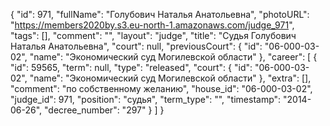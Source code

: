 {
    "id": 971,
    "fullName": "Голубович Наталья Анатольевна",
    "photoURL": "https://members2020by.s3.eu-north-1.amazonaws.com/judge_971",
    "tags": [],
    "comment": "",
    "layout": "judge",
    "title": "Судья Голубович Наталья Анатольевна",
    "court": null,
    "previousCourt": {
        "id": "06-000-03-02",
        "name": "Экономический суд Могилевской области"
    },
    "career": [
        {
            "id": 59565,
            "term": null,
            "type": "released",
            "court": {
                "id": "06-000-03-02",
                "name": "Экономический суд Могилевской области"
            },
            "extra": [],
            "comment": "по собственному желанию",
            "house_id": "06-000-03-02",
            "judge_id": 971,
            "position": "судья",
            "term_type": "",
            "timestamp": "2014-06-26",
            "decree_number": "297"
        }
    ]
}